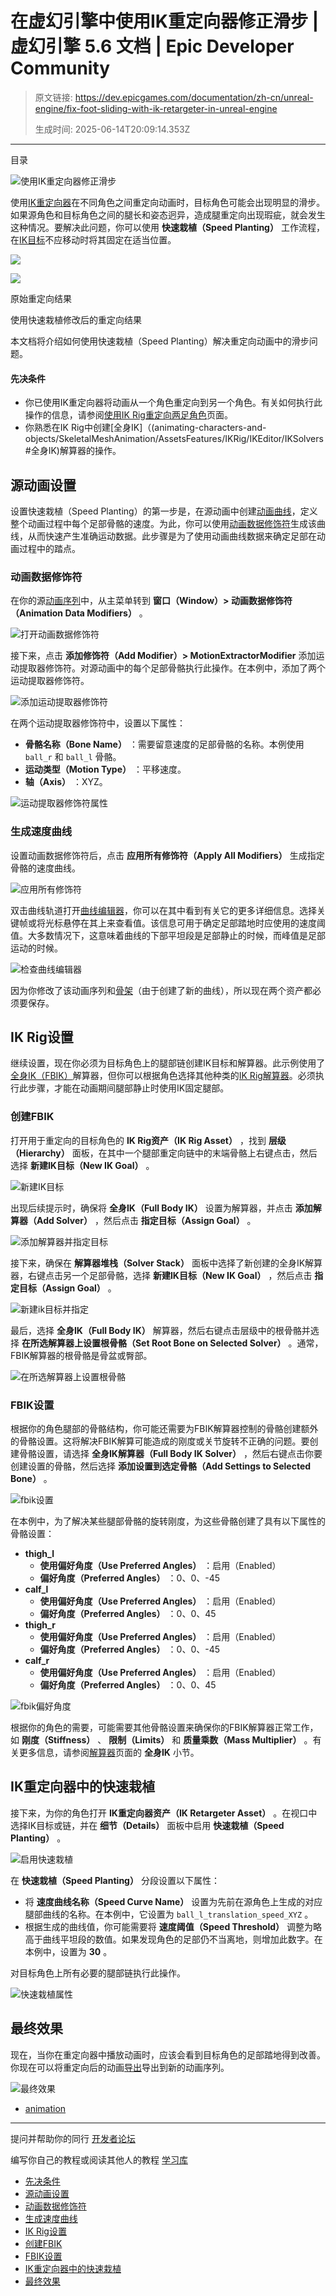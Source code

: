 # 在虚幻引擎中使用IK重定向器修正滑步 | 虚幻引擎 5.6 文档 | Epic Developer Community

> 原文链接: https://dev.epicgames.com/documentation/zh-cn/unreal-engine/fix-foot-sliding-with-ik-retargeter-in-unreal-engine
> 
> 生成时间: 2025-06-14T20:09:14.353Z

---

目录

![使用IK重定向器修正滑步](https://dev.epicgames.com/community/api/documentation/image/68a0c0b1-d883-4988-8b89-43829f1b9ad7?resizing_type=fill&width=1920&height=335)

使用[IK重定向器](/documentation/zh-cn/unreal-engine/ik-rig-animation-retargeting-in-unreal-engine)在不同角色之间重定向动画时，目标角色可能会出现明显的滑步。如果源角色和目标角色之间的腿长和姿态迥异，造成腿重定向出现瑕疵，就会发生这种情况。要解决此问题，你可以使用 **快速栽植（Speed Planting）** 工作流程，在[IK目标](/documentation/zh-cn/unreal-engine/ik-rig-in-unreal-engine#ik%E7%9B%AE%E6%A0%87)不应移动时将其固定在适当位置。

![](https://d1iv7db44yhgxn.cloudfront.net/documentation/images/37089491-ff35-4360-871c-e70dd5c6f00d/speedplantoff.gif)

![](https://d1iv7db44yhgxn.cloudfront.net/documentation/images/00662cac-3347-47f0-890a-eeb14a73754d/speedplanton.gif)

原始重定向结果

使用快速栽植修改后的重定向结果

本文档将介绍如何使用快速栽植（Speed Planting）解决重定向动画中的滑步问题。

#### 先决条件

-   你已使用IK重定向器将动画从一个角色重定向到另一个角色。有关如何执行此操作的信息，请参阅[使用IK Rig重定向两足角色](/documentation/zh-cn/unreal-engine/retargeting-bipeds-with-ik-rig-in-unreal-engine)页面。
-   你熟悉在IK Rig中创建\[全身IK\]（(animating-characters-and-objects/SkeletalMeshAnimation/AssetsFeatures/IKRig/IKEditor/IKSolvers#全身IK)解算器的操作。

## 源动画设置

设置快速栽植（Speed Planting）的第一步是，在源动画中创建[动画曲线](/documentation/zh-cn/unreal-engine/animation-curves-in-unreal-engine)，定义整个动画过程中每个足部骨骼的速度。为此，你可以使用[动画数据修饰符](/documentation/zh-cn/unreal-engine/animation-modifiers-in-unreal-engine)生成该曲线，从而快速产生准确运动数据。此步骤是为了使用动画曲线数据来确定足部在动画过程中的踏点。

### 动画数据修饰符

在你的源[动画序列](/documentation/zh-cn/unreal-engine/animation-sequences-in-unreal-engine)中，从主菜单转到 **窗口（Window）> 动画数据修饰符（Animation Data Modifiers）** 。

![打开动画数据修饰符](https://d1iv7db44yhgxn.cloudfront.net/documentation/images/9efda458-8f87-4fc1-8145-98e1f7c24734/setup1.png)

接下来，点击 **添加修饰符（Add Modifier）> MotionExtractorModifier** 添加运动提取器修饰符。对源动画中的每个足部骨骼执行此操作。在本例中，添加了两个运动提取器修饰符。

![添加运动提取器修饰符](https://d1iv7db44yhgxn.cloudfront.net/documentation/images/9d6b2261-d4c9-47fc-8de6-be717d7df967/setup2.png)

在两个运动提取器修饰符中，设置以下属性：

-   **骨骼名称（Bone Name）** ：需要留意速度的足部骨骼的名称。本例使用 `ball_r` 和 `ball_l` 骨骼。
-   **运动类型（Motion Type）** ：平移速度。
-   **轴（Axis）** ：XYZ。

![运动提取器修饰符属性](https://d1iv7db44yhgxn.cloudfront.net/documentation/images/694eaf97-eccb-4609-b39b-07d3f8c317cc/setup3.png)

### 生成速度曲线

设置动画数据修饰符后，点击 **应用所有修饰符（Apply All Modifiers）** 生成指定骨骼的速度曲线。

![应用所有修饰符](https://d1iv7db44yhgxn.cloudfront.net/documentation/images/5be6a9e5-22b7-479d-b623-6e6bb0010bcc/setup4.png)

双击曲线轨道打开[曲线编辑器](/documentation/zh-cn/unreal-engine/animation-curve-editor-in-unreal-engine)，你可以在其中看到有关它的更多详细信息。选择关键帧或将光标悬停在其上来查看值。该信息可用于确定足部踏地时应使用的速度阈值。大多数情况下，这意味着曲线的下部平坦段是足部静止的时候，而峰值是足部运动的时候。

![检查曲线编辑器](https://d1iv7db44yhgxn.cloudfront.net/documentation/images/8a8bda3c-5aa7-4b77-a088-82f31a740bf7/setup5.png)

因为你修改了该动画序列和[骨架](/documentation/zh-cn/unreal-engine/skeletons-in-unreal-engine)（由于创建了新的曲线），所以现在两个资产都必须要保存。

## IK Rig设置

继续设置，现在你必须为目标角色上的腿部链创建IK目标和解算器。此示例使用了[全身IK（FBIK）](/documentation/zh-cn/unreal-engine/ik-rig-solvers-in-unreal-engine#%E5%85%A8%E8%BA%ABik)解算器，但你可以根据角色选择其他种类的[IK Rig解算器](/documentation/zh-cn/unreal-engine/ik-rig-solvers-in-unreal-engine)。必须执行此步骤，才能在动画期间腿部静止时使用IK固定腿部。

### 创建FBIK

打开用于重定向的目标角色的 **IK Rig资产（IK Rig Asset）** ，找到 **层级（Hierarchy）** 面板，在其中一个腿部重定向链中的末端骨骼上右键点击，然后选择 **新建IK目标（New IK Goal）** 。

![新建IK目标](https://d1iv7db44yhgxn.cloudfront.net/documentation/images/b284361d-94b8-4e4c-bd11-4ec8e7deaf4b/fbik1.png)

出现后续提示时，确保将 **全身IK（Full Body IK）** 设置为解算器，并点击 **添加解算器（Add Solver）** ，然后点击 **指定目标（Assign Goal）** 。

![添加解算器并指定目标](https://d1iv7db44yhgxn.cloudfront.net/documentation/images/431fced9-7e26-48a2-ade7-4e6c065d509f/fbik2.png)

接下来，确保在 **解算器堆栈（Solver Stack）** 面板中选择了新创建的全身IK解算器，右键点击另一个足部骨骼，选择 **新建IK目标（New IK Goal）** ，然后点击 **指定目标（Assign Goal）** 。

![新建ik目标并指定](https://d1iv7db44yhgxn.cloudfront.net/documentation/images/6b259ad3-3735-4bb9-890f-acee164d470d/fbik3.png)

最后，选择 **全身IK（Full Body IK）** 解算器，然后右键点击层级中的根骨骼并选择 **在所选解算器上设置根骨骼（Set Root Bone on Selected Solver）** 。通常，FBIK解算器的根骨骼是骨盆或臀部。

![在所选解算器上设置根骨骼](https://d1iv7db44yhgxn.cloudfront.net/documentation/images/818e1d77-d14a-49b7-a8af-99e5a51dcf4c/fbik4.png)

### FBIK设置

根据你的角色腿部的骨骼结构，你可能还需要为FBIK解算器控制的骨骼创建额外的骨骼设置。这将解决FBIK解算可能造成的刚度或关节旋转不正确的问题。要创建骨骼设置，请选择 **全身IK解算器（Full Body IK Solver）** ，然后右键点击你要创建设置的骨骼，然后选择 **添加设置到选定骨骼（Add Settings to Selected Bone）** 。

![fbik设置](https://d1iv7db44yhgxn.cloudfront.net/documentation/images/55d9bb28-68c0-417a-9322-3ed874b65a52/fbiksettings1.gif)

在本例中，为了解决某些腿部骨骼的旋转刚度，为这些骨骼创建了具有以下属性的骨骼设置：

-   **thigh\_l**
    -   **使用偏好角度（Use Preferred Angles）** ：启用（Enabled）
    -   **偏好角度（Preferred Angles）** ：0、0、-45
-   **calf\_l**
    -   **使用偏好角度（Use Preferred Angles）** ：启用（Enabled）
    -   **偏好角度（Preferred Angles）** ：0、0、45
-   **thigh\_r**
    -   **使用偏好角度（Use Preferred Angles）** ：启用（Enabled）
    -   **偏好角度（Preferred Angles）** ：0、0、-45
-   **calf\_r**
    -   **使用偏好角度（Use Preferred Angles）** ：启用（Enabled）
    -   **偏好角度（Preferred Angles）** ：0、0、45

![fbik偏好角度](https://d1iv7db44yhgxn.cloudfront.net/documentation/images/bc9a5303-4bba-41be-b246-e5da883e7847/fbiksettings2.png)

根据你的角色的需要，可能需要其他骨骼设置来确保你的FBIK解算器正常工作，如 **刚度（Stiffness）** 、 **限制（Limits）** 和 **质量乘数（Mass Multiplier）** 。有关更多信息，请参阅[解算器](/documentation/zh-cn/unreal-engine/ik-rig-solvers-in-unreal-engine)页面的 **全身IK** 小节。

## IK重定向器中的快速栽植

接下来，为你的角色打开 **IK重定向器资产（IK Retargeter Asset）** 。在视口中选择IK目标或链，并在 **细节（Details）** 面板中启用 **快速栽植（Speed Planting）** 。

![启用快速栽植](https://d1iv7db44yhgxn.cloudfront.net/documentation/images/05fbc889-0ce0-4887-9d56-3ede4a57be0d/speed1.png)

在 **快速栽植（Speed Planting）** 分段设置以下属性：

-   将 **速度曲线名称（Speed Curve Name）** 设置为先前在源角色上生成的对应腿部曲线的名称。在本例中，它设置为 `ball_l_translation_speed_XYZ` 。
-   根据生成的曲线值，你可能需要将 **速度阈值（Speed Threshold）** 调整为略高于曲线平坦段的数值。如果发现角色的足部仍不当离地，则增加此数字。在本例中，设置为 **30** 。

对目标角色上所有必要的腿部链执行此操作。

![快速栽植属性](https://d1iv7db44yhgxn.cloudfront.net/documentation/images/f710efa8-a10c-4815-950b-720641de8160/speed2.png)

## 最终效果

现在，当你在重定向器中播放动画时，应该会看到目标角色的足部踏地得到改善。你现在可以将重定向后的动画[导出](/documentation/zh-cn/unreal-engine/ik-rig-in-unreal-engine#%E9%A2%84%E8%A7%88%E5%8A%A8%E7%94%BB%E5%92%8C%E5%AF%BC%E5%87%BA)导出到新的动画序列。

![最终效果](https://d1iv7db44yhgxn.cloudfront.net/documentation/images/71d787e3-4a7b-4218-8906-1abfa7dcab10/speed3.gif)

-   [animation](https://dev.epicgames.com/community/search?query=animation)

* * *

提问并帮助你的同行 [开发者论坛](https://forums.unrealengine.com/categories?tag=unreal-engine)

编写你自己的教程或阅读其他人的教程 [学习库](https://dev.epicgames.com/community/unreal-engine/learning)

-   [先决条件](/documentation/zh-cn/unreal-engine/fix-foot-sliding-with-ik-retargeter-in-unreal-engine#%E5%85%88%E5%86%B3%E6%9D%A1%E4%BB%B6)
-   [源动画设置](/documentation/zh-cn/unreal-engine/fix-foot-sliding-with-ik-retargeter-in-unreal-engine#%E6%BA%90%E5%8A%A8%E7%94%BB%E8%AE%BE%E7%BD%AE)
-   [动画数据修饰符](/documentation/zh-cn/unreal-engine/fix-foot-sliding-with-ik-retargeter-in-unreal-engine#%E5%8A%A8%E7%94%BB%E6%95%B0%E6%8D%AE%E4%BF%AE%E9%A5%B0%E7%AC%A6)
-   [生成速度曲线](/documentation/zh-cn/unreal-engine/fix-foot-sliding-with-ik-retargeter-in-unreal-engine#%E7%94%9F%E6%88%90%E9%80%9F%E5%BA%A6%E6%9B%B2%E7%BA%BF)
-   [IK Rig设置](/documentation/zh-cn/unreal-engine/fix-foot-sliding-with-ik-retargeter-in-unreal-engine#ikrig%E8%AE%BE%E7%BD%AE)
-   [创建FBIK](/documentation/zh-cn/unreal-engine/fix-foot-sliding-with-ik-retargeter-in-unreal-engine#%E5%88%9B%E5%BB%BAfbik)
-   [FBIK设置](/documentation/zh-cn/unreal-engine/fix-foot-sliding-with-ik-retargeter-in-unreal-engine#fbik%E8%AE%BE%E7%BD%AE)
-   [IK重定向器中的快速栽植](/documentation/zh-cn/unreal-engine/fix-foot-sliding-with-ik-retargeter-in-unreal-engine#ik%E9%87%8D%E5%AE%9A%E5%90%91%E5%99%A8%E4%B8%AD%E7%9A%84%E5%BF%AB%E9%80%9F%E6%A0%BD%E6%A4%8D)
-   [最终效果](/documentation/zh-cn/unreal-engine/fix-foot-sliding-with-ik-retargeter-in-unreal-engine#%E6%9C%80%E7%BB%88%E6%95%88%E6%9E%9C)
